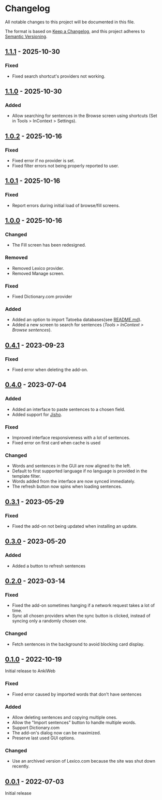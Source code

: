 # Changelog

All notable changes to this project will be documented in this file.

The format is based on [Keep a Changelog](https://keepachangelog.com/en/1.0.0/),
and this project adheres to [Semantic Versioning](https://semver.org/spec/v2.0.0.html).

## [1.1.1] - 2025-10-30

### Fixed

- Fixed search shortcut's providers not working.

## [1.1.0] - 2025-10-30

### Added

- Allow searching for sentences in the Browse screen using shortcuts (Set in Tools > InContext > Settings).

## [1.0.2] - 2025-10-16

### Fixed

- Fixed error if no provider is set.
- Fixed filter errors not being properly reported to user.

## [1.0.1] - 2025-10-16

### Fixed

- Report errors during initial load of browse/fill screens.

## [1.0.0] - 2025-10-16

### Changed

- The Fill screen has been redesigned.

### Removed

- Removed Lexico provider.
- Removed Manage screen.

### Fixed

- Fixed Dictionary.com provider

### Added

- Added an option to import Tatoeba databases(see [README.md](./README.md)).
- Added a new screen to search for sentences (_Tools > InContext > Browse sentences_).

## [0.4.1] - 2023-09-23

### Fixed

- Fixed error when deleting the add-on.

## [0.4.0] - 2023-07-04

### Added

- Added an interface to paste sentences to a chosen field.
- Added support for [Jisho](https://jisho.org/).

### Fixed

- Improved interface responsiveness with a lot of sentences.
- Fixed error on first card when cache is used

### Changed

- Words and sentences in the GUI are now aligned to the left.
- Default to first supported language if no language is provided in the template filter.
- Words added from the interface are now synced immediately.
- The refresh button now spins when loading sentences.

## [0.3.1] - 2023-05-29

### Fixed

- Fixed the add-on not being updated when installing an update.

## [0.3.0] - 2023-05-20

### Added

- Added a button to refresh sentences

## [0.2.0] - 2023-03-14

### Fixed

- Fixed the add-on sometimes hanging if a network request takes a lot of time.
- Sync all chosen providers when the sync button is clicked, instead of syncing only a randomly chosen one.

### Changed

- Fetch sentences in the background to avoid blocking card display.

## [0.1.0] - 2022-10-19

Initial release to AnkiWeb

### Fixed

- Fixed error caused by imported words that don't have sentences

### Added

- Allow deleting sentences and copying multiple ones.
- Allow the "Import sentences" button to handle multiple words.
- Support Dictionary.com
- The add-on's dialog now can be maximized.
- Preserve last used GUI options.

### Changed

- Use an archived version of Lexico.com because the site was shut down recently.

## [0.0.1] - 2022-07-03

Initial release

[1.1.1]: https://github.com/abdnh/anki-incontext/compare/1.1.0...1.1.1
[1.1.0]: https://github.com/abdnh/anki-incontext/compare/1.0.2...1.1.0
[1.0.2]: https://github.com/abdnh/anki-incontext/compare/1.0.1...1.0.2
[1.0.1]: https://github.com/abdnh/anki-incontext/compare/1.0.0...1.0.1
[1.0.0]: https://github.com/abdnh/anki-incontext/compare/0.4.1...1.0.0
[0.4.1]: https://github.com/abdnh/anki-incontext/compare/0.4.0...0.4.1
[0.4.0]: https://github.com/abdnh/anki-incontext/compare/0.3.1...0.4.0
[0.3.1]: https://github.com/abdnh/anki-incontext/compare/0.3.0...0.3.1
[0.3.0]: https://github.com/abdnh/anki-incontext/compare/0.2.0...0.3.0
[0.2.0]: https://github.com/abdnh/anki-incontext/compare/0.1.0...0.2.0
[0.1.0]: https://github.com/abdnh/anki-incontext/compare/0.0.1...0.1.0
[0.0.1]: https://github.com/abdnh/anki-incontext/commits/0.0.1
